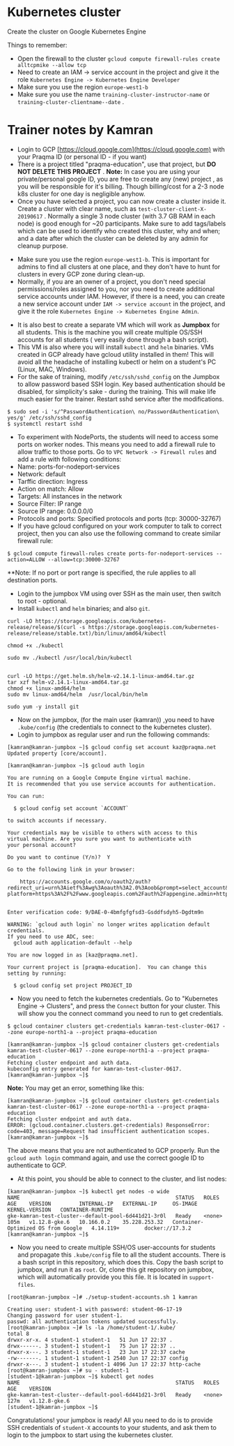 # Kubernetes cluster

Create the cluster on Google Kubernetes Engine

Things to remember:

- Open the firewall to the cluster `gcloud compute firewall-rules create alltcpmike --allow tcp`
- Need to create an IAM -> service account in the project and give it the role `Kubernetes Engine -> Kubernetes Engine Developer`
- Make sure you use the region `europe-west1-b`
- Make sure you use the name `training-cluster-instructor-name` or `training-cluster-clientname--date` .


# Trainer notes by Kamran
* Login to GCP [https://cloud.google.com](https://cloud.google.com) with your Praqma ID (or personal ID - if you want)
* There is a project titled "praqma-education", use that project, but **DO NOT DELETE THIS PROJECT** . 
**Note:** In case you are using your private/personal google ID, you are free to create any (new) project , as you will be responsible for it's billing. Though billing/cost for a 2-3 node k8s cluster for one day is negligible anyhow.
* Once you have selected a project, you can now create a cluster inside it. Create a cluster with clear name, such as `test-cluster-client-X-20190617` . Normally a single 3 node cluster (with 3.7 GB RAM in each node)  is good enough for ~20 participants. Make sure to add tags/labels which can be used to identify who created this cluster, why and when; and a date after which the cluster can be deleted by any admin for cleanup purpose.
- Make sure you use the region `europe-west1-b`. This is important for admins to find all clusters at one place, and they don't have to hunt for clusters in every GCP zone during clean-up.
- Normally, if you are an owner of a project, you don't need special permissions/roles assigned to you, nor you need to create additional service accounts under IAM. However, if there is a need, you can create a new service account under  `IAM -> service account` in the project, and give it the role `Kubernetes Engine -> Kubernetes Engine Admin`. 
* It is also best to create a separate VM which will work as **Jumpbox** for all students. This is the machine you will create multiple OS/SSH accounts for all students ( very easily done through a bash script). 
* This VM is also where you will install `kubectl` and `helm` binaries. VMs created in GCP already have gcloud utility installed in them! This will avoid all the headache of installing kubectl or helm on a student's PC (Linux, MAC, Windows). 
* For the sake of training, modify `/etc/ssh/sshd_config` on the Jumpbox to allow password based SSH login. Key based authentication should be disabled, for simplicity's sake - during the training. This will make life much easier for the trainer. Restart sshd service after the modifications.
```
$ sudo sed -i 's/^PasswordAuthentication\ no/PasswordAuthentication\ yes/g' /etc/ssh/sshd_config
$ systemctl restart sshd
```
* To experiment with NodePorts, the students will need to access some ports on worker nodes. This means you need to add a firewall rule to allow traffic to those ports. Go to `VPC Network -> Firewall rules` and add a rule with following conditions:
 * Name: ports-for-nodeport-services
 * Network: default
 * Tarffic direction: Ingress
 * Action on match: Allow
 * Targets: All instances in the network
 * Source Filter: IP range
 * Source IP range: 0.0.0.0/0
 * Protocols and ports: Specified protocols and ports (tcp: 30000-32767)
* If you have gcloud configured on your work computer to talk to correct project, then you can also use the following command to create  similar firewall rule:
```
$ gcloud compute firewall-rules create ports-for-nodeport-services --action=ALLOW --allow=tcp:30000-32767
```
**Note: If no port or port range is specified, the rule applies to all destination ports. 
* Login to the jumpbox VM using over SSH as the main user, then switch to root - optional.
* Install `kubectl` and `helm` binaries; and also `git`.
```
curl -LO https://storage.googleapis.com/kubernetes-release/release/$(curl -s https://storage.googleapis.com/kubernetes-release/release/stable.txt)/bin/linux/amd64/kubectl

chmod +x ./kubectl

sudo mv ./kubectl /usr/local/bin/kubectl


curl -LO https://get.helm.sh/helm-v2.14.1-linux-amd64.tar.gz
tar xzf helm-v2.14.1-linux-amd64.tar.gz
chmod +x linux-amd64/helm
sudo mv linux-amd64/helm  /usr/local/bin/helm 

sudo yum -y install git
```

* Now on the jumpbox, (for the main user (kamran)) ,you need to have `.kube/config` (the credentials to connect to the kubernetes cluster).
* Login to jumpbox as regular user and run the following commands:

```
[kamran@kamran-jumpbox ~]$ gcloud config set account kaz@praqma.net
Updated property [core/account].

[kamran@kamran-jumpbox ~]$ gcloud auth login

You are running on a Google Compute Engine virtual machine.
It is recommended that you use service accounts for authentication.

You can run:

  $ gcloud config set account `ACCOUNT`

to switch accounts if necessary.

Your credentials may be visible to others with access to this
virtual machine. Are you sure you want to authenticate with
your personal account?

Do you want to continue (Y/n)?  Y

Go to the following link in your browser:

    https://accounts.google.com/o/oauth2/auth?redirect_uri=urn%3Aietf%3Awg%3Aoauth%3A2.0%3Aoob&prompt=select_account&response_type=code&client_id=1234567890.apps.googleusercontent.com&scope=https%3A%2F%2Fwww.googleapis.com%2Fauth%2Fuserinfo.email+https%3A%2F%2Fwww.googleapis.com%2Fauth%2Fcloud-platform+https%3A%2F%2Fwww.googleapis.com%2Fauth%2Fappengine.admin+https%3A%2F%2Fwww.googleapis.com%2Fauth%2Fcompute+https%3A%2F%2Fwww.googleapis.com%2Fauth%2Faccounts.reauth&access_type=offline


Enter verification code: 9/DAE-0-4bmfgfgfsd3-Gsddfsdyh5-Dgdtm9n

WARNING: `gcloud auth login` no longer writes application default credentials.
If you need to use ADC, see:
  gcloud auth application-default --help

You are now logged in as [kaz@praqma.net].

Your current project is [praqma-education].  You can change this setting by running:

  $ gcloud config set project PROJECT_ID
```


* Now you need to fetch the kubernetes credentials. Go to "Kubernetes Engine -> Clusters", and press the `Connect` button for your cluster. This will show you the connect command you need to run to get credentials.
```
$ gcloud container clusters get-credentials kamran-test-cluster-0617 --zone europe-north1-a --project praqma-education
```

```
[kamran@kamran-jumpbox ~]$ gcloud container clusters get-credentials kamran-test-cluster-0617 --zone europe-north1-a --project praqma-education
Fetching cluster endpoint and auth data.
kubeconfig entry generated for kamran-test-cluster-0617.
[kamran@kamran-jumpbox ~]$ 
```

**Note:** You may get an error, something like this:
```
[kamran@kamran-jumpbox ~]$ gcloud container clusters get-credentials kamran-test-cluster-0617 --zone europe-north1-a --project praqma-education
Fetching cluster endpoint and auth data.
ERROR: (gcloud.container.clusters.get-credentials) ResponseError: code=403, message=Request had insufficient authentication scopes.
[kamran@kamran-jumpbox ~]$ 
```
The above means that you are not authenticated to GCP properly. Run the `gcloud auth login` command again, and use the correct google ID to authenticate to GCP.

* At this point, you should be able to connect to the cluster, and list nodes:
```
[kamran@kamran-jumpbox ~]$ kubectl get nodes -o wide
NAME                                                  STATUS   ROLES    AGE    VERSION         INTERNAL-IP   EXTERNAL-IP     OS-IMAGE                             KERNEL-VERSION   CONTAINER-RUNTIME
gke-kamran-test-cluster--default-pool-6d441d21-3r0l   Ready    <none>   105m   v1.12.8-gke.6   10.166.0.2    35.228.253.32   Container-Optimized OS from Google   4.14.119+        docker://17.3.2
[kamran@kamran-jumpbox ~]$ 
```

* Now you need to create multiple SSH/OS user-accounts for students and propagate this `.kube/config` file to all the student accounts. There is a bash script in this repository, which does this. Copy the bash script to jumpbox, and run it as `root`. Or, clone this git repository on jumpbox, which will automatically provide you this file. It is located in `support-files`.

```
[root@kamran-jumpbox ~]# ./setup-student-accounts.sh 1 kamran

Creating user: student-1 with password: student-06-17-19
Changing password for user student-1.
passwd: all authentication tokens updated successfully.
[root@kamran-jumpbox ~]# ls -la /home/student-1/.kube/
total 8
drwxr-xr-x. 4 student-1 student-1   51 Jun 17 22:37 .
drwx------. 3 student-1 student-1   75 Jun 17 22:37 ..
drwxr-x---. 3 student-1 student-1   23 Jun 17 22:37 cache
-rw-------. 1 student-1 student-1 2540 Jun 17 22:37 config
drwxr-x---. 3 student-1 student-1 4096 Jun 17 22:37 http-cache
[root@kamran-jumpbox ~]# su - student-1
[student-1@kamran-jumpbox ~]$ kubectl get nodes
NAME                                                  STATUS   ROLES    AGE    VERSION
gke-kamran-test-cluster--default-pool-6d441d21-3r0l   Ready    <none>   127m   v1.12.8-gke.6
[student-1@kamran-jumpbox ~]$ 
```

Congratulations! your jumpbox is ready! All you need to do is to provide SSH credentials of `student-X` accounts to your students, and ask them to login to the jumpbox to start using the kubernetes cluster.
